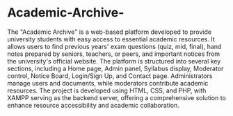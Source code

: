 # Academic-Archive-
The "Academic Archive" is a web-based platform developed to provide university students with easy access to essential academic resources. It allows users to find previous years' exam questions (quiz, mid, final), hand notes prepared by seniors, teachers, or peers, and important notices from the university's official website. The platform is structured into several key sections, including a Home page, Admin panel, Syllabus display, Moderator control, Notice Board, Login/Sign Up, and Contact page. Administrators manage users and documents, while moderators contribute academic resources. The project is developed using HTML, CSS, and PHP, with XAMPP serving as the backend server, offering a comprehensive solution to enhance resource accessibility and academic collaboration.
